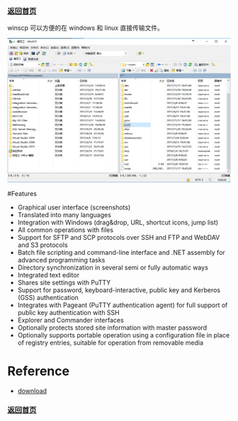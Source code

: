 ### [返回首页](/README.md)

winscp 可以方便的在 windows 和 linux 直接传输文件。

![](/imgs/winscp.png)

#Features

- Graphical user interface (screenshots)
- Translated into many languages
- Integration with Windows (drag&drop, URL, shortcut icons, jump list)
- All common operations with files
- Support for SFTP and SCP protocols over SSH and FTP and WebDAV and S3 protocols
- Batch file scripting and command-line interface and .NET assembly for advanced programming tasks
- Directory synchronization in several semi or fully automatic ways
- Integrated text editor
- Shares site settings with PuTTY
- Support for password, keyboard-interactive, public key and Kerberos (GSS) authentication
- Integrates with Pageant (PuTTY authentication agent) for full support of public key authentication with SSH
- Explorer and Commander interfaces
- Optionally protects stored site information with master password
- Optionally supports portable operation using a configuration file in place of registry entries, suitable for operation from removable media

# Reference
- [download](https://winscp.net/eng/download.php)


### [返回首页](/README.md)
